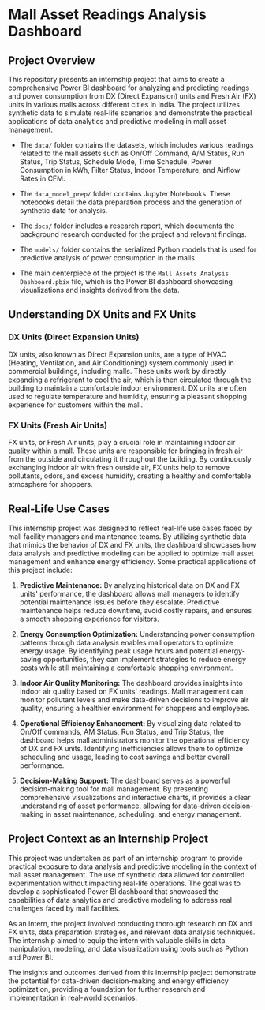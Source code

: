 # Mall Asset Readings Analysis Dashboard

## Project Overview

This repository presents an internship project that aims to create a comprehensive Power BI dashboard for analyzing and predicting readings and power consumption from DX (Direct Expansion) units and Fresh Air (FX) units in various malls across different cities in India. The project utilizes synthetic data to simulate real-life scenarios and demonstrate the practical applications of data analytics and predictive modeling in mall asset management.

- The `data/` folder contains the datasets, which includes various readings related to the mall assets such as On/Off Command, A/M Status, Run Status, Trip Status, Schedule Mode, Time Schedule, Power Consumption in kWh, Filter Status, Indoor Temperature, and Airflow Rates in CFM.

- The `data_model_prep/` folder contains Jupyter Notebooks. These notebooks detail the data preparation process and the generation of synthetic data for analysis.

- The `docs/` folder includes a research report, which documents the background research conducted for the project and relevant findings.

- The `models/` folder contains the serialized Python models that is used for predictive analysis of power consumption in the malls.

- The main centerpiece of the project is the `Mall Assets Analysis Dashboard.pbix` file, which is the Power BI dashboard showcasing visualizations and insights derived from the data.

## Understanding DX Units and FX Units

### DX Units (Direct Expansion Units)

DX units, also known as Direct Expansion units, are a type of HVAC (Heating, Ventilation, and Air Conditioning) system commonly used in commercial buildings, including malls. These units work by directly expanding a refrigerant to cool the air, which is then circulated through the building to maintain a comfortable indoor environment. DX units are often used to regulate temperature and humidity, ensuring a pleasant shopping experience for customers within the mall.

### FX Units (Fresh Air Units)

FX units, or Fresh Air units, play a crucial role in maintaining indoor air quality within a mall. These units are responsible for bringing in fresh air from the outside and circulating it throughout the building. By continuously exchanging indoor air with fresh outside air, FX units help to remove pollutants, odors, and excess humidity, creating a healthy and comfortable atmosphere for shoppers.

## Real-Life Use Cases

This internship project was designed to reflect real-life use cases faced by mall facility managers and maintenance teams. By utilizing synthetic data that mimics the behavior of DX and FX units, the dashboard showcases how data analysis and predictive modeling can be applied to optimize mall asset management and enhance energy efficiency. Some practical applications of this project include:

1. **Predictive Maintenance:** By analyzing historical data on DX and FX units' performance, the dashboard allows mall managers to identify potential maintenance issues before they escalate. Predictive maintenance helps reduce downtime, avoid costly repairs, and ensures a smooth shopping experience for visitors.

2. **Energy Consumption Optimization:** Understanding power consumption patterns through data analysis enables mall operators to optimize energy usage. By identifying peak usage hours and potential energy-saving opportunities, they can implement strategies to reduce energy costs while still maintaining a comfortable shopping environment.

3. **Indoor Air Quality Monitoring:** The dashboard provides insights into indoor air quality based on FX units' readings. Mall management can monitor pollutant levels and make data-driven decisions to improve air quality, ensuring a healthier environment for shoppers and employees.

4. **Operational Efficiency Enhancement:** By visualizing data related to On/Off commands, AM Status, Run Status, and Trip Status, the dashboard helps mall administrators monitor the operational efficiency of DX and FX units. Identifying inefficiencies allows them to optimize scheduling and usage, leading to cost savings and better overall performance.

5. **Decision-Making Support:** The dashboard serves as a powerful decision-making tool for mall management. By presenting comprehensive visualizations and interactive charts, it provides a clear understanding of asset performance, allowing for data-driven decision-making in asset maintenance, scheduling, and energy management.

## Project Context as an Internship Project

This project was undertaken as part of an internship program to provide practical exposure to data analysis and predictive modeling in the context of mall asset management. The use of synthetic data allowed for controlled experimentation without impacting real-life operations. The goal was to develop a sophisticated Power BI dashboard that showcased the capabilities of data analytics and predictive modeling to address real challenges faced by mall facilities.

As an intern, the project involved conducting thorough research on DX and FX units, data preparation strategies, and relevant data analysis techniques. The internship aimed to equip the intern with valuable skills in data manipulation, modeling, and data visualization using tools such as Python and Power BI.

The insights and outcomes derived from this internship project demonstrate the potential for data-driven decision-making and energy efficiency optimization, providing a foundation for further research and implementation in real-world scenarios.

